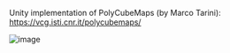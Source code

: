 Unity implementation of PolyCubeMaps (by Marco Tarini):<br>
https://vcg.isti.cnr.it/polycubemaps/

![image](https://github.com/user-attachments/assets/7084ffa8-8936-48a3-a27c-22bcc4439e57)

